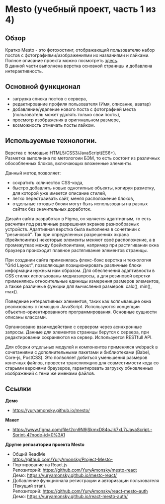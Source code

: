 # Mesto (учебный проект, часть 1 из 4)  

## Обзор
Кратко Mesto - это фотохостинг, отображающий пользователю набор постов с фотографиями/изображениями их названиями и лайками.
Полное описание проекта можно посмотреть [здесь](https://github.com/YuryAmonsky/Project-Mesto-).  
В данной части выполнена верстка основной страницы и добавлена интерактивность.


## Основной функционал
 - загрузка списка постов с сервера,
 - редактирование профиля пользователя (Имя, описание, аватар)
 - добавление/удаление нового поста с фотографией места (пользователь может удалять только свои посты),
 - просмотр изображения в оригинальном размере,
 - возможность отмечать посты лайком.


## Используемые технологии.  
Верстка с помощью HTML5/CSS3/JavaScript(ES6+).  
Разметка выполнена по метологоии БЭМ, то есть состоит из различных обособленных блоков, включающих вложенные элементы.  

Данный метод позволяет:  
- сократить количество CSS-кода,
- быстро добавлять новые однотипные объекты, копируя разметку, для которой уже имеется описание стилей,
- легко перестраивать сайт, меняя расположение блоков,
- отдельные готовые блоки могут быть использованы на разных сайтах без значительных доработок.  
<p>
Дизайн сайта разработан в Figma, он является адаптивным, то есть расчитан под различные разрешения экранов
разнообразных устройств. Адаптивная верстка была выполнена в сочетании с "резиновой". Так при определенных разрешениях
экрана (брейкпоинтах) некоторые элементы меняют своё расположение, а в промежутках между брейкпоинтами, например при 
растягивании окна браузера происходит плавное растягивание элементов страницы.  
</p>
<p>
При создании сайта применялась флекс-бокс верстка и технология "Grid Layout", позволяющая позиционировать различные
блоки информации нужным нам образом. Для обеспечения адаптивности в CSS стилях использованы медиазапросы, а для 
резиновой верстки применялись относительные единицы измерения размеров элементов, а также различные функции для вычисления
размеров: calc(), min(), max().  
</p>
<p>
Поведение интерактивных элементов, таких как всплываещие окна реализованы с помощью JavaScript.
Используются концепции объектно-ориентированного программирования. Основные сущности описаны классами.  
</p>
<p>
Организовано взаимодействие с сервером через асинхронные запросы. Данные для элементов страницы берутся с сервера, 
при редактировании сохраняются на сервер. Используется RESTfull API.
</p>
<p>
Для сборки отдельных модулей и компонентов применялся webpack в сочетаниями с дополнительными пакетами и библиотеками (Babel, Core-js, PostCSS).
Это полволяет добиться уменьшения размеров конечных файлов, провести транспиляцию для совместимости кода со старыми версиями браузеров,  
гарантировать загрузку обновленных изображений с теми же именами файлов.
</p>

## Ссылки
**Демо**  
* https://yuryamonsky.github.io/mesto/

**Макет**  
* https://www.figma.com/file/2cn9N9jSkmxD84oJik7xL7/JavaScript.-Sprint-4?node-id=0%3A1  

**Другие репозитории проекта Mesto**
* Общий ReadMe   
  https://github.com/YuryAmonsky/Project-Mesto-
* Портирование на React.js  
   Репозиторий: https://github.com/YuryAmonsky/mesto-react  
   Демо: https://yuryamonsky.github.io/mesto-react/  
* Добавление функционала регистрации и авторизации пользователя (Текущий этап).  
   Репозиторий: https://github.com/YuryAmonsky/react-mesto-auth  
   Демо: https://yuryamonsky.github.io/react-mesto-auth/
